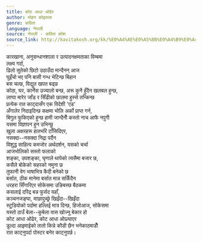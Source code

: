 ```yaml
---
title: कोट आधा ओढेर
author: मोहन कोइराला
genre: कविता
language: नेपाली
source: नेपाली - कविता कोश
source_link: http://kavitakosh.org/kk/%E0%A4%AE%E0%A5%8B%E0%A4%B9%E0%A4%A8_%E0%A4%95%E0%A5%8B%E0%A4%87%E0%A4%B0%E0%A4%BE%E0%A4%B2%E0%A4%BE
---
```


कारखाना, अनुसन्धानशाला र उत्पादनक्षमताका विम्बमा  
लक्ष्य गर्दा,  
ढिलो सुतेको छिटो उठाउँदा मान्दैनन् आज  
घुइँचो भए पनि बासी गन्ध भेटिन्छ बिहान  
बस चल्छ, विद्युत खपत बढ्छ  
कोठा, घर, कार्नेस उज्यालो बन्छ, अरू कुनै हुँदैन खलबल हुन्छ,  
लाप्पा मारेर जाँड र सिँढीको छालमा हुस्से तन्किन्छ  
प्रत्येक रात काट्दासँग एक विदेशी 'एड'  
अँगालेर निदाइदिन्छ कक्षमा भोलि अर्को प्राप्त गर्न,  
बिगुल फुकिएको हुन्छ हामी जान्दैनौँ कस्तो नाच आफै नपुगी  
यसमा विज्ञापन हुन उभिन्छु  
खुला अक्षरहरू हातभरि टाँसिदिएर,  
नसक्दा--नसक्दा निद्रा पर्दैन  
विशुद्ध साहित्य कमजोर अर्थदर्शन, यसको चर्चा  
आजभोलिको सस्तो फलाको  
शङ्का, उपशङ्का, घृणाले थापेको त्यसैमा बजार छ,  
कसैले बोकेको सहरको नमुना छ  
तुफानी वेग भाषाभित्र कैदी बनेको छ  
बर्सात, ठीक मानेमा बर्सात मान्न सकिँदैन  
धरहरा सिँगारिएर सोकेसमा उङिबस्छ बैठकमा  
कसलाई दरिद्र बन्न फुर्सद यहाँ,  
कञ्चनजङ्घा, माछापुच्छ्रे खिइँदा--खिइँदा  
स्टुडियोको पर्दामा हल्लिई मात्र दिन्छ, हिजोआज, सोकेसमा  
यस्तो ठाउँ बेला--कुबेला वास खोज्नु बेकार हो  
कोट आधा ओढेर, कोट आधा ओछ्याएर  
डुल्दा आइमाईको तातो किन्ने कौडी छैन भनेकाठमाडौँ  
रात काट्नुपर्दा पोस्टर बनेर काट्नुपर्छ।
